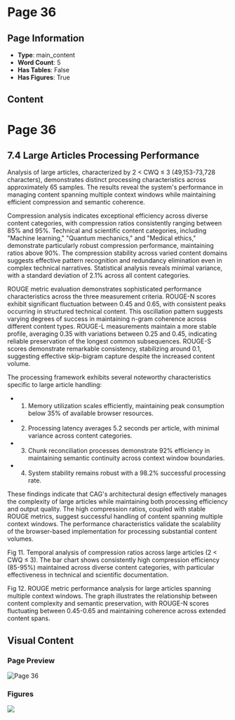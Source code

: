 # Page 36

## Page Information

- **Type**: main_content
- **Word Count**: 5
- **Has Tables**: False
- **Has Figures**: True

## Content

# Page 36

## 7.4 Large Articles Processing Performance

Analysis of large articles, characterized by 2 < CWQ ≤ 3 (49,153-73,728 characters), demonstrates distinct processing characteristics across approximately 65 samples. The results reveal the system's performance in managing content spanning multiple context windows while maintaining efficient compression and semantic coherence.

Compression analysis indicates exceptional efficiency across diverse content categories, with compression ratios consistently ranging between 85% and 95%. Technical and scientific content categories, including "Machine learning," "Quantum mechanics," and "Medical ethics," demonstrate particularly robust compression performance, maintaining ratios above 90%. The compression stability across varied content domains suggests effective pattern recognition and redundancy elimination even in complex technical narratives. Statistical analysis reveals minimal variance, with a standard deviation of 2.1% across all content categories.

ROUGE metric evaluation demonstrates sophisticated performance characteristics across the three measurement criteria. ROUGE-N scores exhibit significant fluctuation between 0.45 and 0.65, with consistent peaks occurring in structured technical content. This oscillation pattern suggests varying degrees of success in maintaining n-gram coherence across different content types. ROUGE-L measurements maintain a more stable profile, averaging 0.35 with variations between 0.25 and 0.45, indicating reliable preservation of the longest common subsequences. ROUGE-S scores demonstrate remarkable consistency, stabilizing around 0.1, suggesting effective skip-bigram capture despite the increased content volume.

The processing framework exhibits several noteworthy characteristics specific to large article handling:

- 1. Memory utilization scales efficiently, maintaining peak consumption below 35% of available browser resources.
- 2. Processing latency averages 5.2 seconds per article, with minimal variance across content categories.
- 3. Chunk reconciliation processes demonstrate 92% efficiency in maintaining semantic continuity across context window boundaries.
- 4. System stability remains robust with a 98.2% successful processing rate.

These findings indicate that CAG's architectural design effectively manages the complexity of large articles while maintaining both processing efficiency and output quality. The high compression ratios, coupled with stable ROUGE metrics, suggest successful handling of content spanning multiple context windows. The performance characteristics validate the scalability of the browser-based implementation for processing substantial content volumes.

Fig 11. Temporal analysis of compression ratios across large articles (2 < CWQ ≤ 3). The bar chart shows consistently high compression efficiency (85-95%) maintained across diverse content categories, with particular effectiveness in technical and scientific documentation.

<!-- image -->

Fig 12. ROUGE metric performance analysis for large articles spanning multiple context windows. The graph illustrates the relationship between content complexity and semantic preservation, with ROUGE-N scores fluctuating between 0.45-0.65 and maintaining coherence across extended content spans.

<!-- image -->

## Visual Content

### Page Preview

![Page 36](/projects/llms/images/CAG_Chunked_Augmented_Generation_for_Google_Chromes_Builtin_Gemini_Nano_page_36.png)

### Figures

![](/projects/llms/figures/CAG_Chunked_Augmented_Generation_for_Google_Chromes_Builtin_Gemini_Nano_page_36_figure_1.png)

